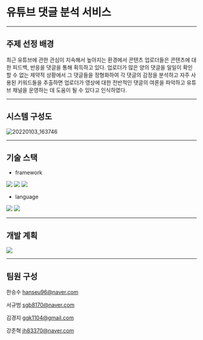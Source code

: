 # 유튜브 댓글 분석 서비스
------------
## 주제 선정 배경
최근 유튜브에 관한 관심이 지속해서 높아지는 환경에서 콘텐츠 업로더들은 콘텐츠에 대한 피드백, 반응을 댓글을 통해 획득하고 있다. 업로더가 많은 양의 댓글을 일일이 확인할 수 없는 제약적 상황에서 그 댓글들을 정형화하여 각 댓글의 감정을 분석하고 자주 사용된 키워드들을 추출하면 업로더가 영상에 대한 전반적인 댓글의 여론을 파악하고 유튜브 채널을 운영하는 데 도움이 될 수 있다고 인식하였다.

------------

## 시스템 구성도
![20220103_163746](https://user-images.githubusercontent.com/70521476/147908142-249d7b0c-74eb-4f37-86b0-a911cf0928f7.png)

------------
## 기술 스택
+ framework
<div> 
  <img src="https://img.shields.io/badge/SpringBoot-6DB33F?style=for-the-badge&logo=SpringBoot&logoColor=white">
  <img src="https://img.shields.io/badge/react-61DAFB?style=for-the-badge&logo=react&logoColor=black">
  <img src="https://img.shields.io/badge/flask-000000?style=for-the-badge&logo=flask&logoColor=white">
</div>



* language
<div>
<img src="https://img.shields.io/badge/JAVA-007396?style=for-the-badge&logo=java&logoColor=white"> <img src="https://img.shields.io/badge/Python-3776AB?style=for-the-badge&logo=Python&logoColor=white">
</div>


------------

## 개발 계획

  <a href="https://spangle-yak-11c.notion.site/176930cbe8224ba191980ea99194c261">
    <img src="https://img.shields.io/badge/Notion-000000?style=for-the-badge&logo=Notion&logoColor=white">
  </a>


------------
## 팀원 구성

한승수 hanseu96@naver.com

서규범 sgb8170@naver.com

김경지 ggk1104@gmail.com

강준혁 jh83370@naver.com
